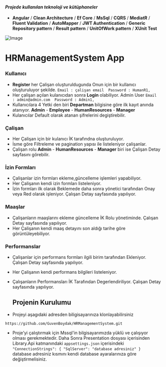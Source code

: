 #### *Projede kullanılan teknoloji ve kütüphaneler*
- **Angular** / **Clean Architecture** / **Ef Core**  / **MsSql** / **CQRS** / **MediatR** / **Fluent Validation** / **AutoMapper**  / **JWT Authentication** / **Generic Repository pattern** / **Result pattern** / **UnitOfWork pattern** / **XUnit Test**


![Image](https://github.com/user-attachments/assets/d85fdaf4-1d4b-41ef-b891-f21da4d8d137)

# HRManagementSystem App

### Kullanıcı 
-  __Register__ her Çalişan oluşturuldugunda Onun için bir kullanıcı oluşturuluyor şekilde. ``Email : çalişan email  Password : HumanR1,``
-  Her çalişan açılan kulanıcıdan sonra __Login__ olabiliyor.  Admin User ``Email : admin@admin.com  Password : Admin1,``
-  Kullanıcılara 4 Yetki den biri __Departman__ bilgisine göre ilk kayıt anında atanıyor. __Admin__ - __Employee__ - __HumanResources__ - __Manager__
-  Kulanıcılar Default olarak atanan şifrelerini degiştirebilir.

### Çalişan
- Her Çalişan için bir kulanıcı İK tarafındna oluşturuluyor.
- İsme göre Filtreleme ve pagination yapısı ile listeleniyor çalişanlar.
- Çalişan rolu __Admin__ - __HumanResources__ - __Manager__ biri ise Çalişan Detay sayfasını görebilir. 

 ### İzin Formları
- Çalişanlar izin formları ekleme,güncelleme işlemleri yapabiliyor.
- Her Çalişanın kendi izin formları listeleniyor.
- İzin formları ilk olarak Beklemede daha sonra yönetici tarafından Onay veya Red olarak işleniyor. Çalışan Detay sayfasında yapılıyor.

 ### Maaşlar
- Çalişanların maaşlarını ekleme güncelleme İK Rolu yönetiminde. Çalışan Detay sayfasında yapılıyor.
- Her Çalişanın kendi maaş detayını son aldığı tarihe göre görüntüleyebiliyor.

 ### Performanslar
- Çalişanlar için performans formları ilgili birim tarafından Ekleniyor. Çalışan Detay sayfasında yapılıyor.
- Her Çalişanın kendi performans bilgileri listeleniyor.
- Çalışanların Performansları İK Tarafından Degerlendiriliyor. Çalışan Detay sayfasında yapılıyor.
  

   ## Projenin Kurulumu
 - Projeyi aşagıdaki adresden biligisayarınıza klonlayabilirsiniz
 ````
https://github.com/GuvenBoydak/HRManagementSystem.git
 ````
 - Proje’yi çalıştırmak için Mssql'in bilgisayarımızda yüklü ve çalışıyor olması gerekmektedir. Daha Sonra Presentation dosyası içerisinden Library.Api katmanındaki ``appsettings.json`` içerisindeki ``"ConnectionStrings": {
    "SqlServer": "database adresiniz"
   }`` database adresiniz kısmını kendi database ayaralarınıza göre değiştirmelisiniz.



